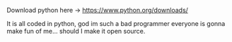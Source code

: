 Download python here -> https://www.python.org/downloads/

It is all coded in python, god im such a bad programmer everyone is gonna make fun of me... should I make it open source.